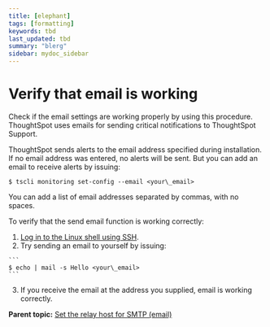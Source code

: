 ```yaml
---
title: [elephant]
tags: [formatting]
keywords: tbd
last_updated: tbd
summary: "blerg"
sidebar: mydoc_sidebar
---
```

# Verify that email is working

Check if the email settings are working properly by using this procedure. ThoughtSpot uses emails for sending critical notifications to ThoughtSpot Support.

ThoughtSpot sends alerts to the email address specified during installation. If no email address was entered, no alerts will be sent. But you can add an email to receive alerts by issuing:

```
$ tscli monitoring set-config --email <your\_email>
```

You can add a list of email addresses separated by commas, with no spaces.

To verify that the send email function is working correctly:

1.   [Log in to the Linux shell using SSH](login_console.html#). 
2.   Try sending an email to yourself by issuing: 

    ```
    $ echo | mail -s Hello <your\_email>
    ```

3.   If you receive the email at the address you supplied, email is working correctly. 

**Parent topic:** [Set the relay host for SMTP \(email\)](../../admin/setup/set_up_relay_host.html)

